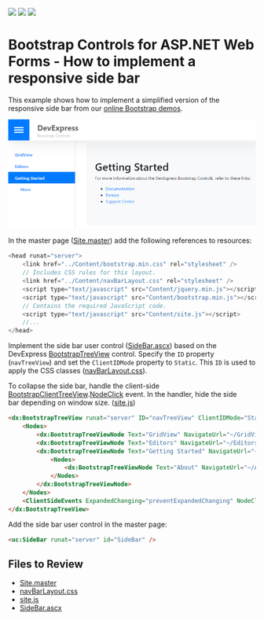 <!-- default badges list -->
![](https://img.shields.io/endpoint?url=https://codecentral.devexpress.com/api/v1/VersionRange/128549035/17.2.5%2B)
[![](https://img.shields.io/badge/Open_in_DevExpress_Support_Center-FF7200?style=flat-square&logo=DevExpress&logoColor=white)](https://supportcenter.devexpress.com/ticket/details/T605275)
[![](https://img.shields.io/badge/📖_How_to_use_DevExpress_Examples-e9f6fc?style=flat-square)](https://docs.devexpress.com/GeneralInformation/403183)
<!-- default badges end -->

# Bootstrap Controls for ASP.NET Web Forms - How to implement a responsive side bar


This example shows how to implement a simplified version of the responsive side bar from our [online Bootstrap demos](https://demos.devexpress.com/bootstrap/).

![Side bar](side-bar.png)

In the master page ([Site.master](./CS/NavBarResponsive/Shared/Site.master)) add the following references to resources:

```js
<head runat="server">
    <link href="../Content/bootstrap.min.css" rel="stylesheet" />
    // Includes CSS rules for this layout.
    <link href="../Content/navBarLayout.css" rel="stylesheet" />
    <script type="text/javascript" src="Content/jquery.min.js"></script>
    <script type="text/javascript" src="Content/bootstrap.min.js"></script>
    // Contains the required JavaScript code.
    <script type="text/javascript" src="Content/site.js"></script>
    //...
</head>
```

Implement the side bar user control ([SideBar.ascx](./CS/NavBarResponsive/Shared/SideBar.ascx)) based on the DevExpress [BootstrapTreeView](https://demos.devexpress.com/Bootstrap/Navigation/TreeView.aspx) control. Specify the `ID` property (`navTreeView`) and set the `ClientIDMode` property to `Static`. This `ID` is used to apply the CSS classes ([navBarLayout.css](./CS/NavBarResponsive/Content/navBarLayout.css)). 

To collapse the side bar, handle the client-side [BootstrapClientTreeView](https://docs.devexpress.com/AspNetBootstrap/js-BootstrapClientTreeView._members).[NodeClick](https://docs.devexpress.com/AspNet/js-ASPxClientTreeView.NodeClick) event. In the handler, hide the side bar depending on window size. ([site.js](./CS/NavBarResponsive/Content/site.js))

```html
<dx:BootstrapTreeView runat="server" ID="navTreeView" ClientIDMode="Static" ClientInstanceName="navTreeView" ShowExpandButtons="false" >
    <Nodes>
        <dx:BootstrapTreeViewNode Text="GridView" NavigateUrl="~/GridView.aspx" IconCssClass="fas fa-th" />
        <dx:BootstrapTreeViewNode Text="Editors" NavigateUrl="~/Editors.aspx" IconCssClass="fas fa-edit" />
        <dx:BootstrapTreeViewNode Text="Getting Started" NavigateUrl="~/Default.aspx" IconCssClass="fas fa-question" Expanded="true">
            <Nodes>
                <dx:BootstrapTreeViewNode Text="About" NavigateUrl="~/About.aspx" />
            </Nodes>
        </dx:BootstrapTreeViewNode>
    </Nodes>
    <ClientSideEvents ExpandedChanging="preventExpandedChanging" NodeClick="onSideBarNodeClick" />
</dx:BootstrapTreeView>
```

Add the side bar user control in the master page:

```html
<uc:SideBar runat="server" id="SideBar" />
```


## Files to Review

* [Site.master](./CS/NavBarResponsive/Shared/Site.master)
* [navBarLayout.css](./CS/NavBarResponsive/Content/navBarLayout.css)
* [site.js](./CS/NavBarResponsive/Content/site.js)
* [SideBar.ascx](./CS/NavBarResponsive/Shared/SideBar.ascx)
